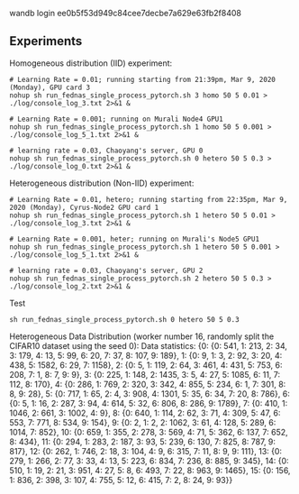 wandb login ee0b5f53d949c84cee7decbe7a629e63fb2f8408

## Experiments

Homogeneous distribution (IID) experiment:
```
# Learning Rate = 0.01; running starting from 21:39pm, Mar 9, 2020 (Monday), GPU card 3
nohup sh run_fednas_single_process_pytorch.sh 3 homo 50 5 0.01 > ./log/console_log_3.txt 2>&1 &

# Learning Rate = 0.001; running on Murali Node4 GPU1
nohup sh run_fednas_single_process_pytorch.sh 1 homo 50 5 0.001 > ./log/console_log_5_1.txt 2>&1 &

# learning rate = 0.03, Chaoyang's server, GPU 0
nohup sh run_fednas_single_process_pytorch.sh 0 hetero 50 5 0.3 > ./log/console_log_0.txt 2>&1 &
```

Heterogeneous distribution (Non-IID) experiment:
```
# Learning Rate = 0.01, hetero; running starting from 22:35pm, Mar 9, 2020 (Monday), Cyrus-Node2 GPU card 1
nohup sh run_fednas_single_process_pytorch.sh 1 hetero 50 5 0.01 > ./log/console_log_3.txt 2>&1 &

# Learning Rate = 0.001, heter; running on Murali's Node5 GPU1 
nohup sh run_fednas_single_process_pytorch.sh 1 hetero 50 5 0.001 > ./log/console_log_5_1.txt 2>&1 &

# learning rate = 0.03, Chaoyang's server, GPU 2
nohup sh run_fednas_single_process_pytorch.sh 2 hetero 50 5 0.3 > ./log/console_log_2.txt 2>&1 &
```
Test
```
sh run_fednas_single_process_pytorch.sh 0 hetero 50 5 0.3
```



Heterogeneous Data Distribution (worker number 16, randomly split the CIFAR10 dataset using the seed 0):
Data statistics: {0: {0: 541, 1: 213, 2: 34, 3: 179, 4: 13, 5: 99, 6: 20, 7: 37, 8: 107, 9: 189}, 1: {0: 9, 1: 3, 2: 92, 3: 20, 4: 438, 5: 1582, 6: 29, 7: 1158}, 2: {0: 5, 1: 119, 2: 64, 3: 461, 4: 431, 5: 753, 6: 208, 7: 1, 8: 7, 9: 9}, 3: {0: 225, 1: 148, 2: 1435, 3: 5, 4: 27, 5: 1085, 6: 11, 7: 112, 8: 170}, 4: {0: 286, 1: 769, 2: 320, 3: 342, 4: 855, 5: 234, 6: 1, 7: 301, 8: 8, 9: 28}, 5: {0: 717, 1: 65, 2: 4, 3: 908, 4: 1301, 5: 35, 6: 34, 7: 20, 8: 786}, 6: {0: 5, 1: 16, 2: 287, 3: 94, 4: 614, 5: 32, 6: 806, 8: 286, 9: 1789}, 7: {0: 410, 1: 1046, 2: 661, 3: 1002, 4: 9}, 8: {0: 640, 1: 114, 2: 62, 3: 71, 4: 309, 5: 47, 6: 553, 7: 771, 8: 534, 9: 154}, 9: {0: 2, 1: 2, 2: 1062, 3: 61, 4: 128, 5: 289, 6: 1014, 7: 852}, 10: {0: 659, 1: 355, 2: 278, 3: 569, 4: 71, 5: 362, 6: 137, 7: 652, 8: 434}, 11: {0: 294, 1: 283, 2: 187, 3: 93, 5: 239, 6: 130, 7: 825, 8: 787, 9: 817}, 12: {0: 262, 1: 746, 2: 18, 3: 104, 4: 9, 6: 315, 7: 11, 8: 9, 9: 111}, 13: {0: 279, 1: 266, 2: 77, 3: 33, 4: 13, 5: 223, 6: 834, 7: 236, 8: 885, 9: 345}, 14: {0: 510, 1: 19, 2: 21, 3: 951, 4: 27, 5: 8, 6: 493, 7: 22, 8: 963, 9: 1465}, 15: {0: 156, 1: 836, 2: 398, 3: 107, 4: 755, 5: 12, 6: 415, 7: 2, 8: 24, 9: 93}}
